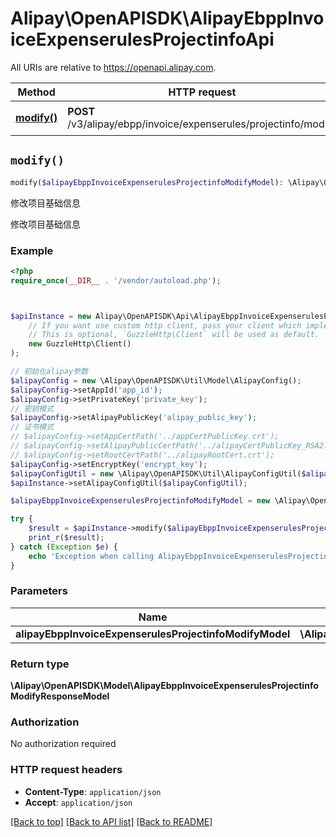 # Alipay\OpenAPISDK\AlipayEbppInvoiceExpenserulesProjectinfoApi

All URIs are relative to https://openapi.alipay.com.

Method | HTTP request | Description
------------- | ------------- | -------------
[**modify()**](AlipayEbppInvoiceExpenserulesProjectinfoApi.md#modify) | **POST** /v3/alipay/ebpp/invoice/expenserules/projectinfo/modify | 修改项目基础信息


## `modify()`

```php
modify($alipayEbppInvoiceExpenserulesProjectinfoModifyModel): \Alipay\OpenAPISDK\Model\AlipayEbppInvoiceExpenserulesProjectinfoModifyResponseModel
```

修改项目基础信息

修改项目基础信息

### Example

```php
<?php
require_once(__DIR__ . '/vendor/autoload.php');



$apiInstance = new Alipay\OpenAPISDK\Api\AlipayEbppInvoiceExpenserulesProjectinfoApi(
    // If you want use custom http client, pass your client which implements `GuzzleHttp\ClientInterface`.
    // This is optional, `GuzzleHttp\Client` will be used as default.
    new GuzzleHttp\Client()
);

// 初始化alipay参数
$alipayConfig = new \Alipay\OpenAPISDK\Util\Model\AlipayConfig();
$alipayConfig->setAppId('app_id');
$alipayConfig->setPrivateKey('private_key');
// 密钥模式
$alipayConfig->setAlipayPublicKey('alipay_public_key');
// 证书模式
// $alipayConfig->setAppCertPath('../appCertPublicKey.crt');
// $alipayConfig->setAlipayPublicCertPath('../alipayCertPublicKey_RSA2.crt');
// $alipayConfig->setRootCertPath('../alipayRootCert.crt');
$alipayConfig->setEncryptKey('encrypt_key');
$alipayConfigUtil = new \Alipay\OpenAPISDK\Util\AlipayConfigUtil($alipayConfig);
$apiInstance->setAlipayConfigUtil($alipayConfigUtil);

$alipayEbppInvoiceExpenserulesProjectinfoModifyModel = new \Alipay\OpenAPISDK\Model\AlipayEbppInvoiceExpenserulesProjectinfoModifyModel(); // \Alipay\OpenAPISDK\Model\AlipayEbppInvoiceExpenserulesProjectinfoModifyModel

try {
    $result = $apiInstance->modify($alipayEbppInvoiceExpenserulesProjectinfoModifyModel);
    print_r($result);
} catch (Exception $e) {
    echo 'Exception when calling AlipayEbppInvoiceExpenserulesProjectinfoApi->modify: ', $e->getMessage(), PHP_EOL;
}
```

### Parameters

Name | Type | Description  | Notes
------------- | ------------- | ------------- | -------------
 **alipayEbppInvoiceExpenserulesProjectinfoModifyModel** | **\Alipay\OpenAPISDK\Model\AlipayEbppInvoiceExpenserulesProjectinfoModifyModel**|  | [optional]

### Return type

**\Alipay\OpenAPISDK\Model\AlipayEbppInvoiceExpenserulesProjectinfoModifyResponseModel**

### Authorization

No authorization required

### HTTP request headers

- **Content-Type**: `application/json`
- **Accept**: `application/json`

[[Back to top]](#) [[Back to API list]](../../README.md#api-endpoints)
[[Back to README]](../../README.md)
